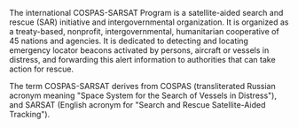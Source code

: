 The international COSPAS-SARSAT Program is a satellite-aided search and rescue (SAR) initiative and intergovernmental organization. It is organized as a treaty-based, nonprofit, intergovernmental, humanitarian cooperative of 45 nations and agencies. It is dedicated to detecting and locating emergency locator beacons activated by persons, aircraft or vessels in distress, and forwarding this alert information to authorities that can take action for rescue. 

The term COSPAS-SARSAT derives from COSPAS (transliterated Russian acronym meaning "Space System for the Search of Vessels in Distress"), and SARSAT (English acronym for "Search and Rescue Satellite-Aided Tracking").